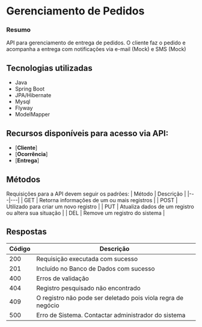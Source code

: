 # Gerenciamento de Pedidos

### Resumo
API para gerenciamento de entrega de pedidos. O cliente faz o pedido e acompanha a entrega com notificações via e-mail (Mock) e SMS (Mock)

## Tecnologias utilizadas
* Java
* Spring Boot
* JPA/Hibernate
* Mysql
* Flyway
* ModelMapper


## Recursos disponíveis para acesso via API:
* [**Cliente**]
* [**Ocorrência**]
* [**Entrega**]



## Métodos
Requisições para a API devem seguir os padrões:
| Método | Descrição |
|---|---|
| GET | Retorna informações de um ou mais registros |
| POST | Utilizado para criar um novo registro |
| PUT | Atualiza dados de um registro ou altera sua situação |
| DEL | Remove um registro do sistema |

## Respostas
| Código | Descrição |
|---|---|
| 200 | Requisição executada com sucesso |
| 201 | Incluído no Banco de Dados com sucesso |
| 400 | Erros de validação |
| 404 | Registro pesquisado não encontrado |
| 409 | O registro não pode ser deletado pois viola regra de negócio |
| 500 | Erro de Sistema. Contactar administrador do sistema |





